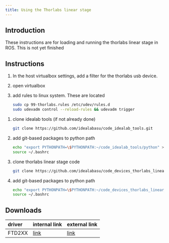 ```yaml
---
title: Using the Thorlabs linear stage
---
```


## Introduction

These instructions are for loading and running the thorlabs linear stage in ROS.  This is not yet finished

## Instructions

1. In the host virtualbox settings, add a filter for the  thorlabs usb device.
1. open virtualbox
1. add rules to linux system.  These are located

    ```bash
    sudo cp 99-thorlabs.rules /etc/udev/rules.d
    sudo udevadm control --reload-rules && udevadm trigger
    ```

<!--
1. download ftd2xx drivers(see downloads below)
```bash
cd ~
mkdir libftd2xx-x86_64-1.4.8
cd libftd2xx-x86_64-1.4.8
wget https://www.ftdichip.com/Drivers/D2XX/Linux/libftd2xx-x86_64-1.4.8.gz
tar -xvzf libftd2xx-x86_64-1.4.8.gz
cd release
cd build
sudo cp libftd2xx.* /usr/local/lib
sudo chmod 0755 /usr/local/lib/libftd2xx.so.1.4.8
sudo ln -sf /usr/local/lib/libftd2xx.so.1.4.8 /usr/local/lib/libftd2xx.so
echo "export LD_LIBRARY_PATH=\$LD_LIBRARY_PATH:/lib:/usr/lib:/usr/local/lib" >> ~/.bashrc
source ~/.bashrc
```

1. install ftd2xx

```bash
#sudo apt update
#sudo apt install
pip3 install ftd2xx
```
-->



<!--
-->

1. clone idealab tools (if not already done)

    ```bash
    git clone https://github.com/idealabasu/code_idealab_tools.git
    ```

1. add git-based packages to python path

    ```bash
    echo "export PYTHONPATH=\$PYTHONPATH:~/code_idealab_tools/python" >> ~/.bashrc
    source ~/.bashrc
    ```

1. clone thorlabs linear stage code

    ```bash
    git clone https://github.com/idealabasu/code_devices_thorlabs_linear_stage.git
    ```

1. add git-based packages to python path

    ```bash
    echo "export PYTHONPATH=\$PYTHONPATH:~/code_devices_thorlabs_linear_stage/python" >> ~/.bashrc
    source ~/.bashrc
    ```
<!--
-->

<!--
1. install pyusb
```bash
pip3 install pyusb
```

1. clone thorpy
```bash
git clone https://github.com/UniNE-CHYN/thorpy.git
```
-->

## Downloads

| driver | internal link                                                                                                   | external link                                                                 |
|:-------|:----------------------------------------------------------------------------------------------------------------|:------------------------------------------------------------------------------|
| FTD2XX | [link](https://drive.google.com/open?id=1yfmYgPryiEtYfCHBIN3gfNWX0J58mTWm&authuser=daukes@asu.edu&usp=drive_fs) | [link](https://www.ftdichip.com/Drivers/D2XX/Linux/libftd2xx-x86_64-1.4.8.gz) |
